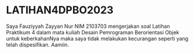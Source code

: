 # LATIHAN4DPBO2023

Saya Fauziyyah Zayyan Nur NIM 2103703 mengerjakan soal Latihan Praktikum 4 dalam mata kuliah Desain Pemrograman Berorientasi Objek untuk keberkahanNya maka saya tidak melakukan kecurangan seperti yang telah dispesifikan. Aamiin.
